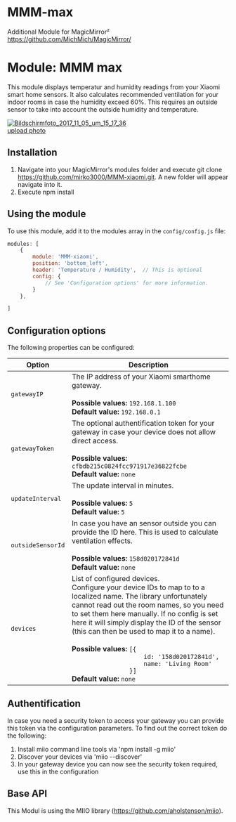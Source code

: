 # MMM-max
Additional Module for MagicMirror²  https://github.com/MichMich/MagicMirror/

# Module: MMM max
This module displays temperatur and humidity readings from your Xiaomi smart home sensors. It also calculates recommended ventilation for your indoor rooms in case the humidity exceed 60%. This requires an outside sensor to take into account the outside humidity and temperature.

<a href="https://imgbb.com/"><img src="https://image.ibb.co/epywnb/Bildschirmfoto_2017_11_05_um_15_17_36.png" alt="Bildschirmfoto_2017_11_05_um_15_17_36" border="0"></a><br /><a target='_blank' href='https://de.imgbb.com/'>upload photo</a><br />

## Installation

1. Navigate into your MagicMirror's modules folder and execute git clone https://github.com/mirko3000/MMM-xiaomi.git. A new folder will appear navigate into it.
2. Execute npm install

## Using the module

To use this module, add it to the modules array in the `config/config.js` file:
````javascript
modules: [
    {
		module: 'MMM-xiaomi',
		position: 'bottom_left',
		header: 'Temperature / Humidity',  // This is optional
		config: {
			// See 'Configuration options' for more information.
		}
	},

]
````

## Configuration options

The following properties can be configured:


<table width="100%">
	<!-- why, markdown... -->
	<thead>
		<tr>
			<th>Option</th>
			<th width="100%">Description</th>
		</tr>
	<thead>
	<tbody>
		<tr>
			<td><code>gatewayIP</code></td>
			<td>The IP address of your Xiaomi smarthome gateway.<br>
				<br><b>Possible values:</b> <code>192.168.1.100</code>
				<br><b>Default value:</b> <code>192.168.0.1</code>
			</td>
		</tr>
		<tr>
			<td><code>gatewayToken</code></td>
			<td>The optional authentification token for your gateway in case your device does not allow direct access.<br>
				<br><b>Possible values:</b> <code>cfbdb215c0824fcc971917e36822fcbe</code>
				<br><b>Default value:</b> <code>none</code>
			</td>
		</tr>
		<tr>
			<td><code>updateInterval</code></td>
			<td>The update interval in minutes.<br>
				<br><b>Possible values:</b> <code>5</code>
				<br><b>Default value:</b> <code>5</code>
			</td>
		</tr>
		<tr>
			<td><code>outsideSensorId</code></td>
			<td>In case you have an sensor outside you can provide the ID here. This is used to calculate ventilation effects.<br>
				<br><b>Possible values:</b> <code>158d020172841d</code>
				<br><b>Default value:</b> <code>none</code>
			</td>
		</tr>
		<tr>
			<td><code>devices</code></td>
			<td>List of configured devices.<br>Configure your device IDs to map to to a localized name. The library unfortunately cannot read out the room names, so you need to set them here manually. If no config is set here it will simply display the ID of the sensor (this can then be used to map it to a name).<br>
				<br><b>Possible values:</b> <code>[{
	            	id: '158d020172841d',
	            	name: 'Living Room'
	            }]</code>
				<br><b>Default value:</b> <code>none</code>
			</td>
		</tr>
	</tbody>
</table>

## Authentification

In case you need a security token to access your gateway you can provide this token via the configuration parameters. To find out the correct token do the following:
1. Install miio command line tools via 'npm install -g miio'
2. Discover your devices via 'miio --discover'
3. In your gateway device you can now see the security token required, use this in the configuration


## Base API

This Modul is using the MIIO library (https://github.com/aholstenson/miio).

